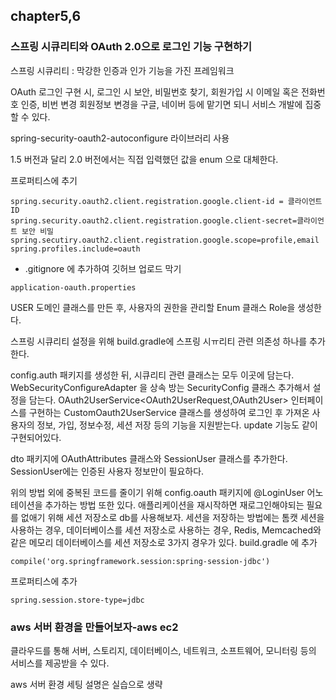 ## chapter5,6
### 스프링 시큐리티와 OAuth 2.0으로 로그인 기능 구현하기

스프링 시큐리티 : 막강한 인증과 인가 기능을 가진 프레임워크

OAuth 로그인 구현 시, 로그인 시 보안, 비밀번호 찾기, 회원가입 시 이메일 혹은 전화번호 인증, 비번 변경 회원정보 변경을 구글, 네이버 등에 맡기면 되니 서비스 개발에 집중할 수 있다.

spring-security-oauth2-autoconfigure 라이브러리 사용

1.5 버전과 달리 2.0 버전에서는 직접 입력했던 값을 enum 으로 대체한다. 


프로퍼티스에 추기
```
spring.security.oauth2.client.registration.google.client-id = 클라이언트ID
spring.security.oauth2.client.registration.google.client-secret=클라이언트 보안 비밀
spring.secutiry.oauth2.client.registration.google.scope=profile,email
spring.profiles.include=oauth
```

+ .gitignore 에 추가하여 깃허브 업로드 막기
```
application-oauth.properties
```

USER 도메인 클래스를 만든 후, 사용자의 권한을 관리할 Enum 클래스 Role을 생성한다.

스프링 시큐리티 설정을 위해 build.gradle에 스프링 시ㅠ리티 관련 의존성 하나를 추가한다.

config.auth 패키지를 생성한 뒤, 시큐리티 관련 클래스는 모두 이곳에 담는다.
WebSecurityConfigureAdapter 을 상속 방는 SecurityConfig 클래스 추가해서 설정을 담는다.
OAuth2UserService<OAuth2UserRequest,OAuth2User> 인터페이스를 구현하는 CustomOauth2UserService 클래스를 생성하여 로그인 후 가져온 사용자의 정보, 가입, 정보수정, 세션 저장 등의 기능을
지원받는다. update 기능도 같이 구현되어있다.

dto 패키지에 OAuthAttributes 클래스와 SessionUser 클래스를 추가한다. SessionUser에는 인증된 사용자 정보만이 필요하다.

위의 방법 외에 중복된 코드를 줄이기 위해 config.oauth 패키지에 @LoginUser 어노테이션을 추가하는 방법 또한 있다.
애플리케이션을 재시작하면 재로그인해야되는 필요를 없애기 위해 세션 저장소로 db를 사용해보자.
세션을 저장하는 방법에는 톰캣 세션을 사용하는 경우, 데이터베이스를 세션 저장소로 사용하는 경우, Redis, Memcached와 같은 메모리 데이터베이스를 세션 저장소로 3가지 경우가 있다.
build.gradle 에 추가
```
compile('org.springframework.session:spring-session-jdbc')
```
프로퍼티스에 추가
```
spring.session.store-type=jdbc
````
### aws 서버 환경을 만들어보자-aws ec2

클라우드를 통해 서버, 스토리지, 데이터베이스, 네트워크, 소프트웨어, 모니터링 등의 서비스를 제공받을 수 있다.

aws 서버 환경 세팅 설명은 실습으로 생략
